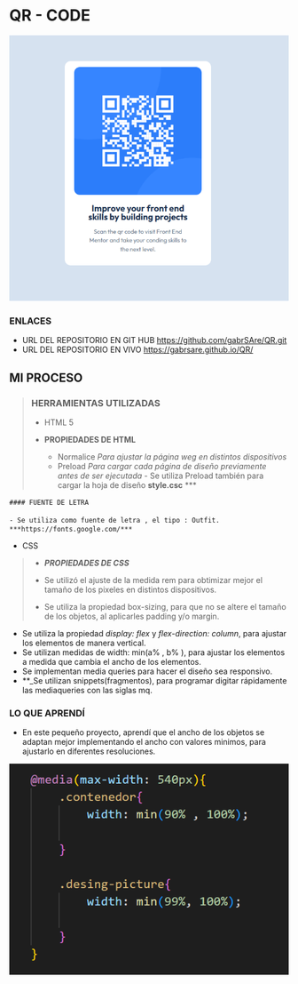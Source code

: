 # QR - CODE

<img src="/images/Captura de pantalla 2025-03-30 142355.png">

### ENLACES
- URL DEL REPOSITORIO EN GIT HUB <https://github.com/gabrSAre/QR.git>
- URL DEL REPOSITORIO EN VIVO <https://gabrsare.github.io/QR/>

## MI PROCESO

>### HERRAMIENTAS UTILIZADAS
>
> - HTML 5
> - **PROPIEDADES DE HTML**
>
>   - Normalice *Para ajustar la página weg en distintos dispositivos*
      ***<link href="CSS/normalice.css" rel="stylesheet">***
>   - Preload   *Para cargar cada página de diseño previamente antes de ser ejecutada*
      ***<link href="CSS/normalice.css" rel="stylesheet">***
    - Se utiliza Preload también para cargar la hoja de diseño **style.csc**
      *** <link rel="preload" href="CSS/style.css" as="style">

    #### FUENTE DE LETRA

    - Se utiliza como fuente de letra , el tipo : Outfit.
    ***https://fonts.google.com/***


  - CSS 
> - ***PROPIEDADES DE CSS***
>
> - Se utilizó el ajuste de la medida rem para obtimizar mejor el tamaño de los pixeles en 
    distintos dispositivos.
> - Se utiliza la propiedad box-sizing, para que no se altere el tamaño de los objetos,
    al aplicarles padding y/o margin.
  - Se utiliza la propiedad *display: flex* y *flex-direction: column*, para ajustar    los elementos de manera vertical.
  - Se utilizan medidas de width: min(a% , b% ), para ajustar los elementos a medida que cambia el ancho de los elementos.
  - Se implementan media queries para hacer el diseño sea responsivo.
  - **_Se utilizan snippets(fragmentos), para programar digitar rápidamente las mediaqueries con las siglas mq.

  ### LO QUE APRENDÍ
  - En este pequeño proyecto, aprendí que el ancho de los objetos se adaptan mejor implementando el ancho con valores minimos, para ajustarlo en diferentes resoluciones.

  <img src="/images/Captura de pantalla 2025-03-30 155407.png">



  



 